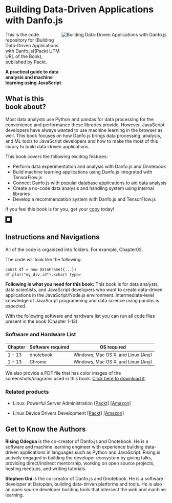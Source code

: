 # Building Data-Driven Applications with Danfo.js

<a href="https://www.packtpub.com/product/building-data-driven-applications-with-danfo-js/9781801070850"><img src="Cover Image URL of the Book" alt="Building Data-Driven Applications with Danfo.js" height="256px" align="right"></a>

This is the code repository for [Building Data-Driven Applications with Danfo.js](Packt UTM URL of the Book), published by Packt.

**A practical guide to data analysis and machine learning using JavaScript**

## What is this book about?
Most data analysts use Python and pandas for data processing for the convenience and performance these libraries provide. However, JavaScript developers have always wanted to use machine learning in the browser as well. This book focuses on how Danfo.js brings data processing, analysis, and ML tools to JavaScript developers and how to make the most of this library to build data-driven applications.

This book covers the following exciting features: 
* Perform data experimentation and analysis with Danfo.js and Dnotebook
* Build machine learning applications using Danfo.js integrated with TensorFlow.js
* Connect Danfo.js with popular database applications to aid data analysis
* Create a no-code data analysis and handling system using internal libraries
* Develop a recommendation system with Danfo.js and TensorFlow.js

If you feel this book is for you, get your [copy](https://www.amazon.com/dp/1801070857) today!

<a href="https://www.packtpub.com/?utm_source=github&utm_medium=banner&utm_campaign=GitHubBanner"><img src="https://raw.githubusercontent.com/PacktPublishing/GitHub/master/GitHub.png" 
alt="https://www.packtpub.com/" border="5" /></a>


## Instructions and Navigations
All of the code is organized into folders. For example, Chapter02.

The code will look like the following:
```
const df = new DataFrame({...})
df.plot("my_div_id").<chart type>
```

**Following is what you need for this book:**
This book is for data analysts, data scientists, and JavaScript developers who want to create data-driven applications in the JavaScript/Node.js environment. Intermediate-level knowledge of JavaScript programming and data science using pandas is expected.

With the following software and hardware list you can run all code files present in the book (Chapter 1-13).

### Software and Hardware List

| Chapter  | Software required                   | OS required                        |
| -------- | ------------------------------------| -----------------------------------|
| 1 - 13       | dnotebook                   | Windows, Mac OS X, and Linux (Any) |
| 1 - 13        | Chrome           | Windows, Mac OS X, and Linux (Any) |


We also provide a PDF file that has color images of the screenshots/diagrams used in this book. [Click here to download it](https://static.packt-cdn.com/downloads/9781801070850_ColorImages.pdf).

### Related products <Other books you may enjoy>
* Linux: Powerful Server Administration [[Packt]](https://www.packtpub.com/networking-and-servers/linux-powerful-server-administration?utm_source=github&utm_medium=repository&utm_campaign=9781788293778) [[Amazon]](https://www.amazon.com/dp/1788293770)

* Linux Device Drivers Development [[Packt]](https://www.packtpub.com/networking-and-servers/linux-device-drivers-development?utm_source=github&utm_medium=repository&utm_campaign=9781785280009) [[Amazon]](https://www.amazon.com/dp/1788293770)

## Get to Know the Authors
**Rising Odegua**
is the co-creator of Danfo.js and Dnotebook. He is a software and machine learning engineer with experience building data-driven applications in languages such as Python and JavaScript. Rising is actively engaged in building the developer ecosystem by giving talks, providing direct/indirect mentorship, working on open source projects, hosting meetups, and writing tutorials.

**Stephen Oni**
is the co-creator of Danfo.js and Dnotebook. He is a software developer at Datopian, building data-driven platforms and tools. He is also an open source developer building tools that intersect the web and machine learning.
